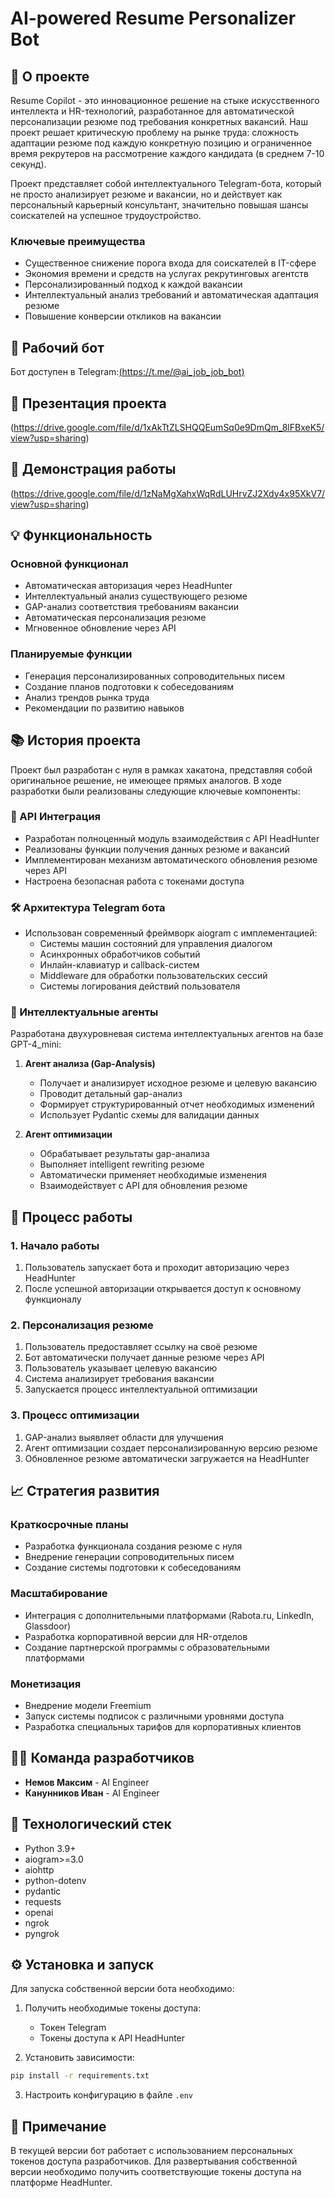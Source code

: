 # AI-powered Resume Personalizer Bot

## 🎯 О проекте

Resume Copilot - это инновационное решение на стыке искусственного интеллекта и HR-технологий, разработанное для автоматической персонализации резюме под требования конкретных вакансий. Наш проект решает критическую проблему на рынке труда: сложность адаптации резюме под каждую конкретную позицию и ограниченное время рекрутеров на рассмотрение каждого кандидата (в среднем 7-10 секунд).

Проект представляет собой интеллектуального Telegram-бота, который не просто анализирует резюме и вакансии, но и действует как персональный карьерный консультант, значительно повышая шансы соискателей на успешное трудоустройство.

### Ключевые преимущества
- Существенное снижение порога входа для соискателей в IT-сфере
- Экономия времени и средств на услугах рекрутинговых агентств
- Персонализированный подход к каждой вакансии
- Интеллектуальный анализ требований и автоматическая адаптация резюме
- Повышение конверсии откликов на вакансии

## 🤖 Рабочий бот

Бот доступен в Telegram:[(https://t.me/@ai_job_job_bot)](https://t.me/ai_job_job_bot)

## 📑 Презентация проекта

(https://drive.google.com/file/d/1xAkTtZLSHQQEumSq0e9DmQm_8lFBxeK5/view?usp=sharing)

## 🎥 Демонстрация работы

(https://drive.google.com/file/d/1zNaMgXahxWqRdLUHrvZJ2Xdy4x95XkV7/view?usp=sharing)

## 💡 Функциональность

### Основной функционал
- Автоматическая авторизация через HeadHunter
- Интеллектуальный анализ существующего резюме
- GAP-анализ соответствия требованиям вакансии
- Автоматическая персонализация резюме
- Мгновенное обновление через API

### Планируемые функции
- Генерация персонализированных сопроводительных писем
- Создание планов подготовки к собеседованиям
- Анализ трендов рынка труда
- Рекомендации по развитию навыков

## 📚 История проекта

Проект был разработан с нуля в рамках хакатона, представляя собой оригинальное решение, не имеющее прямых аналогов. В ходе разработки были реализованы следующие ключевые компоненты:

### 🔄 API Интеграция
- Разработан полноценный модуль взаимодействия с API HeadHunter
- Реализованы функции получения данных резюме и вакансий
- Имплементирован механизм автоматического обновления резюме через API
- Настроена безопасная работа с токенами доступа

### 🛠 Архитектура Telegram бота
- Использован современный фреймворк aiogram с имплементацией:
  - Системы машин состояний для управления диалогом
  - Асинхронных обработчиков событий
  - Инлайн-клавиатур и callback-систем
  - Middleware для обработки пользовательских сессий
  - Системы логирования действий пользователя

### 🧠 Интеллектуальные агенты
Разработана двухуровневая система интеллектуальных агентов на базе GPT-4_mini:

1. **Агент анализа (Gap-Analysis)**
   - Получает и анализирует исходное резюме и целевую вакансию
   - Проводит детальный gap-анализ
   - Формирует структурированный отчет необходимых изменений
   - Использует Pydantic схемы для валидации данных

2. **Агент оптимизации**
   - Обрабатывает результаты gap-анализа
   - Выполняет intelligent rewriting резюме
   - Автоматически применяет необходимые изменения
   - Взаимодействует с API для обновления резюме

## 🔄 Процесс работы

### 1. Начало работы
1. Пользователь запускает бота и проходит авторизацию через HeadHunter
2. После успешной авторизации открывается доступ к основному функционалу

### 2. Персонализация резюме
1. Пользователь предоставляет ссылку на своё резюме
2. Бот автоматически получает данные резюме через API
3. Пользователь указывает целевую вакансию
4. Система анализирует требования вакансии
5. Запускается процесс интеллектуальной оптимизации

### 3. Процесс оптимизации
1. GAP-анализ выявляет области для улучшения
2. Агент оптимизации создает персонализированную версию резюме
3. Обновленное резюме автоматически загружается на HeadHunter

## 📈 Стратегия развития

### Краткосрочные планы
- Разработка функционала создания резюме с нуля
- Внедрение генерации сопроводительных писем
- Создание системы подготовки к собеседованиям

### Масштабирование
- Интеграция с дополнительными платформами (Rabota.ru, LinkedIn, Glassdoor)
- Разработка корпоративной версии для HR-отделов
- Создание партнерской программы с образовательными платформами

### Монетизация
- Внедрение модели Freemium
- Запуск системы подписок с различными уровнями доступа
- Разработка специальных тарифов для корпоративных клиентов

## 👨‍💻 Команда разработчиков

- **Немов Максим** - AI Engineer
- **Канунников Иван** - AI Engineer

## 🚀 Технологический стек

- Python 3.9+
- aiogram>=3.0
- aiohttp
- python-dotenv
- pydantic
- requests
- openai
- ngrok
- pyngrok

## ⚙️ Установка и запуск

Для запуска собственной версии бота необходимо:

1. Получить необходимые токены доступа:
   - Токен Telegram
   - Токены доступа к API HeadHunter

2. Установить зависимости:
```bash
pip install -r requirements.txt
```

3. Настроить конфигурацию в файле `.env`

## 📝 Примечание

В текущей версии бот работает с использованием персональных токенов доступа разработчиков. Для развертывания собственной версии необходимо получить соответствующие токены доступа на платформе HeadHunter.
